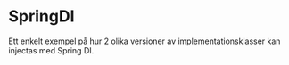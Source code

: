# SpringDI
Ett enkelt exempel på hur 2 olika versioner av implementationsklasser kan injectas med Spring DI. 

